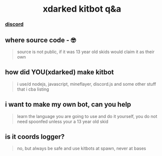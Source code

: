 <div align="center">
<h1>xdarked kitbot q&a</h1>
</div>

### [discord](https://discord.gg/93zkUCZfzQ) 

## where source code - 🤓
>source is not public, if it was 13 year old skids would claim it as their own

## how did YOU(xdarked) make kitbot
>i use/d nodejs, javascript, mineflayer, discord.js and some other stuff that i cba listing 

## i want to make my own bot, can you help
>learn the language you are going to use and do it yourself, you do not need spoonfed unless your a 13 year old skid

## is it coords logger?
>no, but always be safe and use kitbots at spawn, never at bases

